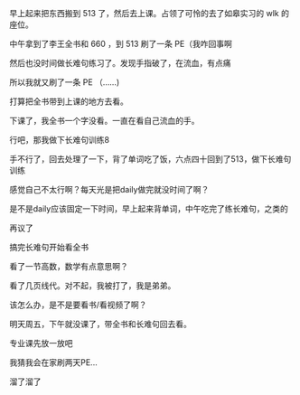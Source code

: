 早上起来把东西搬到 513 了，然后去上课。占领了可怜的去了如皋实习的 wlk 的座位。

中午拿到了李王全书和 660 ，到 513 刷了一条 PE（我咋回事啊

然后也没时间做长难句练习了。发现手指破了，在流血，有点痛

所以我就又刷了一条 PE （……)

打算把全书带到上课的地方去看。

下课了，我全书一个字没看。一直在看自己流血的手。

行吧，那我做下长难句训练8

手不行了，回去处理了一下，背了单词吃了饭，六点四十回到了513，做下长难句训练

感觉自己不太行啊？每天光是把daily做完就没时间了啊？

是不是daily应该固定一下时间，早上起来背单词，中午吃完了练长难句，之类的

再议了

搞完长难句开始看全书

看了一节高数，数学有点意思啊？

看了几页线代。对不起，我被打了，我是弟弟。

该怎么办，是不是要看书/看视频了啊？

明天周五，下午就没课了，带全书和长难句回去看。

专业课先放一放吧

我猜我会在家刷两天PE...

溜了溜了